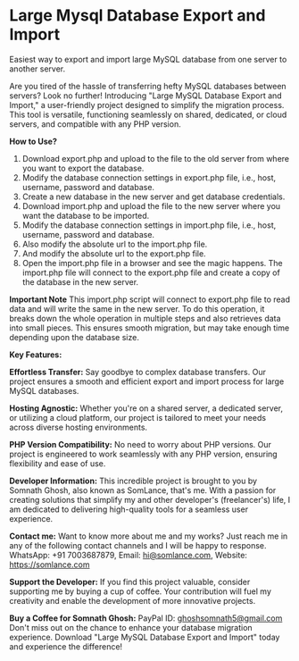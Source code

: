 # Large Mysql Database Export and Import
Easiest way to export and import large MySQL database from one server to another server.

Are you tired of the hassle of transferring hefty MySQL databases between servers? Look no further! Introducing "Large MySQL Database Export and Import," a user-friendly project designed to simplify the migration process. This tool is versatile, functioning seamlessly on shared, dedicated, or cloud servers, and compatible with any PHP version.

**How to Use?**
1. Download export.php and upload to the file to the old server from where you want to export the database.
2. Modify the database connection settings in export.php file, i.e., host, username, password and database.
3. Create a new database in the new server and get database credentials.
4. Download import.php and upload the file to the new server where you want the database to be imported.
5. Modify the database connection settings in import.php file, i.e., host, username, password and database.
6. Also modify the absolute url to the import.php file.
7. And modify the absolute url to the export.php file.
8. Open the import.php file in a browser and see the magic happens. The import.php file will connect to the export.php file and create a copy of the database in the new server.

**Important Note**
This import.php script will connect to export.php file to read data and will write the same in the new server. To do this operation, it breaks down the whole operation in multiple steps and also retrieves data into small pieces. This ensures smooth migration, but may take enough time depending upon the database size.

**Key Features:**

**Effortless Transfer:** 
Say goodbye to complex database transfers. Our project ensures a smooth and efficient export and import process for large MySQL databases.

**Hosting Agnostic:** 
Whether you're on a shared server, a dedicated server, or utilizing a cloud platform, our project is tailored to meet your needs across diverse hosting environments.

**PHP Version Compatibility:** 
No need to worry about PHP versions. Our project is engineered to work seamlessly with any PHP version, ensuring flexibility and ease of use.

**Developer Information:**
This incredible project is brought to you by Somnath Ghosh, also known as SomLance, that's me. With a passion for creating solutions that simplify my and other developer's (freelancer's) life, I am dedicated to delivering high-quality tools for a seamless user experience.

**Contact me:**
Want to know more about me and my works? Just reach me in any of the following contact channels and I will be happy to response.
WhatsApp: +91 7003687879,
Email: hi@somlance.com,
Website: https://somlance.com

**Support the Developer:**
If you find this project valuable, consider supporting me by buying a cup of coffee. Your contribution will fuel my creativity and enable the development of more innovative projects.

**Buy a Coffee for Somnath Ghosh:**
PayPal ID: ghoshsomnath5@gmail.com
Don't miss out on the chance to enhance your database migration experience. Download "Large MySQL Database Export and Import" today and experience the difference!
